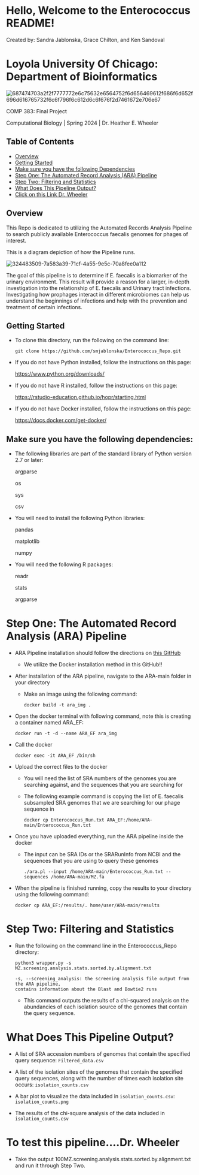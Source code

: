 # Hello, Welcome to the Enterococcus README!

Created by: Sandra Jablonska, Grace Chilton, and Ken Sandoval
# Loyola University Of Chicago: Department of Bioinformatics 

![687474703a2f2f7777772e6c75632e6564752f6d656469612f686f6d652f696d616765732f6c6f796f6c612d6c6f676f2d7461672e706e67](https://github.com/smjablonska/Enterococcus_Repo/assets/120067807/6a50791f-9579-4875-972c-1c8c8dbebfa9)

COMP 383: Final Project

Computational Biology | Spring 2024 | Dr. Heather E. Wheeler

## Table of Contents 
* [Overview](https://github.com/smjablonska/Enterococcus_Repo#overview)
* [Getting Started](https://github.com/smjablonska/Enterococcus_Repo#getting-started)
* [Make sure you have the following Dependencies](https://github.com/smjablonska/Enterococcus_Repo#make-sure-you-have-the-following-dependencies)
* [Step One: The Automated Record Analysis (ARA) Pipeline](https://github.com/smjablonska/Enterococcus_Repo?tab=readme-ov-file#step-one-the-automated-record-analysis-ara-pipeline)
* [Step Two: Filtering and Statistics](https://github.com/smjablonska/Enterococcus_Repo?tab=readme-ov-file#step-two-filtering-and-statistics)
* [What Does This Pipeline Output?](https://github.com/smjablonska/Enterococcus_Repo?tab=readme-ov-file#what-does-this-pipeline-output)
* [Click on this Link Dr. Wheeler](https://github.com/smjablonska/Enterococcus_Repo?tab=readme-ov-file#to-test-this-pipelinedr-wheeler)


## Overview 
 This Repo is dedicated to utilizing the Automated Records Analysis Pipeline to search publicly available Enterococcus faecalis genomes for phages of interest.

This is a diagram depiction of how the Pipeline runs. 

 ![324483509-7a583a39-71cf-4a55-9e5c-70a8fee0a112](https://github.com/smjablonska/Enterococcus_Repo/assets/120067807/ae1ce7a0-e25f-4c28-93ab-ba255c2cc9de)

The goal of this pipeline is to determine if E. faecalis is a biomarker of the urinary environment. This result will provide a reason for a larger, in-depth investigation into the relationship of E. faecalis  and Urinary tract infections. Investigating how prophages interact in different microbiomes can help us understand the beginnings of infections and help with the prevention and treatment of certain infections. 


## Getting Started

* To clone this directory, run the following on the command line:

    `git clone https://github.com/smjablonska/Enterococcus_Repo.git`

* If you do not have Python installed, follow the instructions on this page:

    https://www.python.org/downloads/

* If you do not have R installed, follow the instructions on this page:

    https://rstudio-education.github.io/hopr/starting.html

* If you do not have Docker installed, follow the instructions on this page:

    https://docs.docker.com/get-docker/

## Make sure you have the following dependencies:

* The following libraries are part of the standard library of Python version 2.7 or later:

    argparse
    
    os

    sys

    csv

* You will need to install the following Python libraries:

    pandas

    matplotlib

    numpy

* You will need the following R packages:

    readr

    stats

    argparse


# Step One: The Automated Record Analysis (ARA) Pipeline

* ARA Pipeline installation should follow the directions on [this GitHub](https://github.com/maurya-anand/ARA/tree/main)

    * We utilize the Docker installation method in this GitHub!!

* After installation of the ARA pipeline, navigate to the ARA-main folder in your directory

    * Make an image using the following command:

        `docker build -t ara_img .`

* Open the docker terminal with following command, note this is creating a container named ARA_EF:

    `docker run -t -d --name ARA_EF ara_img`

* Call the docker

    `docker exec -it ARA_EF /bin/sh`

* Upload the correct files to the docker

    * You will need the list of SRA numbers of the genomes you are searching against, and the sequences that you are searching for

    * The following example command is copying the list of E. faecalis subsampled SRA genomes that we are searching for our phage sequence in

        `docker cp Enterococcus_Run.txt ARA_EF:/home/ARA-main/Enterococcus_Run.txt`

* Once you have uploaded everything, run the ARA pipeline inside the docker

    * The input can be SRA IDs or the SRARunInfo from NCBI and the sequences that you are using to query these genomes

        `./ara.pl --input /home/ARA-main/Enterococcus_Run.txt --sequences /home/ARA-main/MZ.fa`

* When the pipeline is finished running, copy the results to your directory using the following command:

    `docker cp ARA_EF:/results/. home/user/ARA-main/results`

# Step Two: Filtering and Statistics

* Run the following on the command line in the Enterococcus_Repo directory:

    `python3 wrapper.py -s MZ.screening.analysis.stats.sorted.by.alignment.txt`

    ```
    -s, --screening_analysis: the screening analysis file output from the ARA pipeline, 
    contains information about the Blast and Bowtie2 runs
    ```

    * This command outputs the results of a chi-squared analysis on the abundancies of each isolation source of the genomes that contain the query sequence.

# What Does This Pipeline Output?

* A list of SRA accession numbers of genomes that contain the specified query sequence: `Filtered_data.csv`

* A list of the isolation sites of the genomes that contain the specified query sequences, along with the number of times each isolation site occurs: `isolation_counts.csv`

* A bar plot to visualize the data included in `isolation_counts.csv`: `isolation_counts.png`

* The results of the chi-square analysis of the data included in `isolation_counts.csv`

# To test this pipeline....Dr. Wheeler

* Take the output 100MZ.screening.analysis.stats.sorted.by.alignment.txt and run it through Step Two. 
